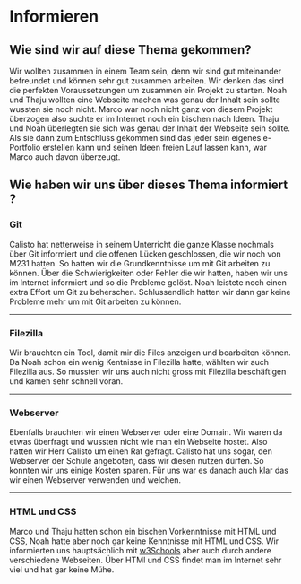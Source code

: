 # Informieren

## Wie sind wir auf diese Thema gekommen?
Wir wollten zusammen in einem Team sein, denn wir sind gut miteinander befreundet und können sehr gut zusammen arbeiten. Wir denken das sind die perfekten Voraussetzungen um zusammen ein Projekt zu starten. Noah und Thaju wollten eine Webseite machen was genau der Inhalt sein sollte wussten sie noch nicht. Marco war noch nicht ganz von diesem Projekt überzogen also suchte er im Internet noch ein bischen nach Ideen. Thaju und Noah überlegten sie sich was genau der Inhalt der Webseite sein sollte. Als sie dann zum Entschluss gekommen sind das jeder sein eigenes e-Portfolio erstellen kann und seinen Ideen freien Lauf lassen kann, war Marco auch davon überzeugt.

## Wie haben wir uns über dieses Thema informiert ?
### Git
Calisto hat netterweise in seinem Unterricht die ganze Klasse nochmals über Git informiert und die offenen Lücken geschlossen, die wir noch von M231 hatten. So hatten wir die Grundkenntnisse um mit Git arbeiten zu können. Über die Schwierigkeiten oder Fehler die wir hatten, haben wir uns im Internet informiert und so die Probleme gelöst. Noah leistete noch einen extra Effort um Git zu beherschen. Schlussendlich hatten wir dann gar keine Probleme mehr um mit Git arbeiten zu können.

---

### Filezilla
Wir brauchten ein Tool, damit mir die Files anzeigen und bearbeiten können. Da Noah schon ein wenig Kentnisse in Filezilla hatte, wählten wir auch Filezilla aus. So mussten wir uns auch nicht gross mit Filezilla beschäftigen und kamen sehr schnell voran. 

---

### Webserver
Ebenfalls brauchten wir einen Webserver oder eine Domain. Wir waren da etwas überfragt und wussten nicht wie man ein Webseite hostet. Also hatten wir Herr Calisto um einen Rat gefragt. Calisto hat uns sogar, den Webserver der Schule angeboten, dass wir diesen nutzen dürfen. So konnten wir uns einige Kosten sparen. Für uns war es danach auch klar das wir einen Webserver verwenden und welchen.

---

### HTML und CSS
Marco und Thaju hatten schon ein bischen Vorkenntnisse mit HTML und CSS, Noah hatte aber noch gar keine Kenntnisse mit HTML und CSS. Wir informierten uns hauptsächlich mit [w3Schools](https://www.w3schools.com/) aber auch durch andere verschiedene Webseiten. Über HTMl und CSS findet man im Internet sehr viel und hat gar keine Mühe.                                                                                                                                                                                                                                                                      
